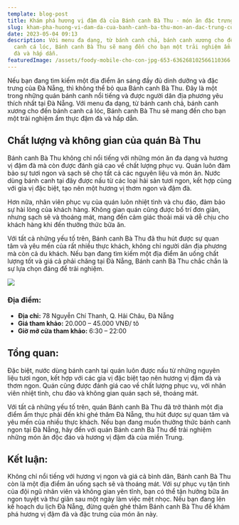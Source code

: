 ```yaml
---
template: blog-post
title: Khám phá hương vị đậm đà của Bánh canh Bà Thu - món ăn đặc trưng của Đà Nẵng
slug: kham-pha-huong-vi-dam-da-cua-banh-canh-ba-thu-mon-an-dac-trung-cua-da-nang
date: 2023-05-04 09:13
description: Với menu đa dạng, từ bánh canh chả, bánh canh xương cho đến bánh
  canh cá lóc, Bánh canh Bà Thu sẽ mang đến cho bạn một trải nghiệm ẩm thực đậm
  đà và hấp dẫn.
featuredImage: /assets/foody-mobile-cho-con-jpg-653-636268102566110366.jpg
---
```

Nếu bạn đang tìm kiếm một địa điểm ăn sáng đầy đủ dinh dưỡng và đặc trưng của Đà Nẵng, thì không thể bỏ qua Bánh canh Bà Thu. Đây là một trong những quán bánh canh nổi tiếng và được người dân địa phương yêu thích nhất tại Đà Nẵng. Với menu đa dạng, từ bánh canh chả, bánh canh xương cho đến bánh canh cá lóc, Bánh canh Bà Thu sẽ mang đến cho bạn một trải nghiệm ẩm thực đậm đà và hấp dẫn.

## Chất lượng và không gian của quán Bà Thu

Bánh canh Bà Thu không chỉ nổi tiếng với những món ăn đa dạng và hương vị đậm đà mà còn được đánh giá cao về chất lượng phục vụ. Quán luôn đảm bảo sự tươi ngon và sạch sẽ cho tất cả các nguyên liệu và món ăn. Nước dùng bánh canh tại đây được nấu từ các loại hải sản tươi ngon, kết hợp cùng với gia vị đặc biệt, tạo nên một hương vị thơm ngon và đậm đà.

Hơn nữa, nhân viên phục vụ của quán luôn nhiệt tình và chu đáo, đảm bảo sự hài lòng của khách hàng. Không gian quán cũng được bố trí đơn giản, nhưng sạch sẽ và thoáng mát, mang đến cảm giác thoải mái và dễ chịu cho khách hàng khi đến thưởng thức bữa ăn.

Với tất cả những yếu tố trên, Bánh canh Bà Thu đã thu hút được sự quan tâm và yêu mến của rất nhiều thực khách, không chỉ người dân địa phương mà còn cả du khách. Nếu bạn đang tìm kiếm một địa điểm ăn uống chất lượng tốt và giá cả phải chăng tại Đà Nẵng, Bánh canh Bà Thu chắc chắn là sự lựa chọn đáng để trải nghiệm.

![](/assets/banh-canh-da-nang-2_1629093591.webp)

### Địa điểm:

* **Địa chỉ:** 78 Nguyễn Chí Thanh, Q. Hải Châu, Đà Nẵng
* **Giá tham khảo:** 20.000 – 45.000 VNĐ/ tô
* **Giờ mở cửa tham khảo:** 6:30 – 22:00

## T﻿ổng quan:

Đặc biệt, nước dùng bánh canh tại quán luôn được nấu từ những nguyên liệu tươi ngon, kết hợp với các gia vị đặc biệt tạo nên hương vị đậm đà và thơm ngon. Quán cũng được đánh giá cao về chất lượng phục vụ, với nhân viên nhiệt tình, chu đáo và không gian quán sạch sẽ, thoáng mát.

Với tất cả những yếu tố trên, quán Bánh canh Bà Thu đã trở thành một địa điểm ẩm thực phải đến khi ghé thăm Đà Nẵng, thu hút được sự quan tâm và yêu mến của nhiều thực khách. Nếu bạn đang muốn thưởng thức bánh canh ngon tại Đà Nẵng, hãy đến với quán Bánh canh Bà Thu để trải nghiệm những món ăn độc đáo và hương vị đậm đà của miền Trung.

## K﻿ết luận:

Không chỉ nổi tiếng với hương vị ngon và giá cả bình dân, Bánh canh Bà Thu còn là một địa điểm ăn uống sạch sẽ và thoáng mát. Với sự phục vụ tận tình của đội ngũ nhân viên và không gian yên tĩnh, bạn có thể tận hưởng bữa ăn ngon tuyệt và thư giãn sau một ngày làm việc mệt nhọc. Nếu bạn đang lên kế hoạch du lịch Đà Nẵng, đừng quên ghé thăm Bánh canh Bà Thu để khám phá hương vị đậm đà và đặc trưng của món ăn này.
